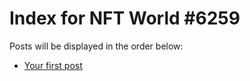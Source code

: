 # Index for NFT World #6259
Posts will be displayed in the order below:

- [Your first post](./001-first.md)

